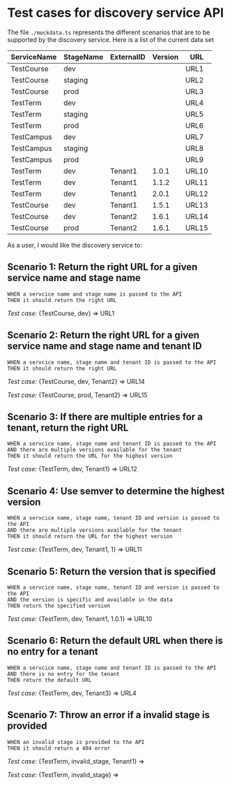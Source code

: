 # Test cases for discovery service API

The file `./mockdata.ts` represents the different scenarios that are to be supported by the discovery service. Here is a list of the current data set

| ServiceName | StageName | ExternalID | Version | URL |
|-------------|-----------|------------|---------|-----|
| TestCourse  | dev       |            |         |URL1 |
| TestCourse  | staging   |            |         |URL2 |
| TestCourse  | prod      |            |         |URL3 |
| TestTerm    | dev       |            |         |URL4 |
| TestTerm    | staging   |            |         |URL5 |
| TestTerm    | prod      |            |         |URL6 |
| TestCampus  | dev       |            |         |URL7 |
| TestCampus  | staging   |            |         |URL8 |
| TestCampus  | prod      |            |         |URL9 |
| TestTerm    | dev       |Tenant1     |1.0.1    |URL10|
| TestTerm    | dev       |Tenant1     |1.1.2    |URL11|
| TestTerm    | dev       |Tenant1     |2.0.1    |URL12|
| TestCourse  | dev       |Tenant1     |1.5.1    |URL13|
| TestCourse  | dev       |Tenant2     |1.6.1    |URL14|
| TestCourse  | prod      |Tenant2     |1.6.1    |URL15|

As a user, I would like the discovery service to:

## Scenario 1: Return the right URL for a given service name and stage name

    WHEN a servcice name and stage name is passed to the API
    THEN it should return the right URL

*Test case:* {TestCourse, dev} => URL1 

## Scenario 2: Return the right URL for a given service name and stage name and tenant ID

    WHEN a servcice name, stage name and tenant ID is passed to the API
    THEN it should return the right URL
    
*Test case:* {TestCourse, dev, Tenant2} => URL14

*Test case:* {TestCourse, prod, Tenant2} => URL15

## Scenario 3: If there are multiple entries for a tenant, return the right URL

    WHEN a servcice name, stage name and tenant ID is passed to the API
    AND there are multiple versions available for the tenant
    THEN it should return the URL for the highest version
    
*Test case:* {TestTerm, dev, Tenant1} => URL12

## Scenario 4: Use semver to determine the highest version

    WHEN a servcice name, stage name, tenant ID and version is passed to the API
    AND there are multiple versions available for the tenant
    THEN it should return the URL for the highest version
    
*Test case:* {TestTerm, dev, Tenant1, 1} => URL11

## Scenario 5: Return the version that is specified

    WHEN a servcice name, stage name, tenant ID and version is passed to the API
    AND the version is specific and available in the data
    THEN return the specified version
    
*Test case:* {TestTerm, dev, Tenant1, 1.0.1} => URL10

## Scenario 6: Return the default URL when there is no entry for a tenant

    WHEN a servcice name, stage name and tenant ID is passed to the API
    AND there is no entry for the tenant
    THEN return the default URL
    
*Test case:* {TestTerm, dev, Tenant3} => URL4

## Scenario 7: Throw an error if a invalid stage is provided

    WHEN an invalid stage is provided to the API
    THEN it should return a 404 error
    
*Test case:* {TestTerm, invalid_stage, Tenant1} => <ERROR>

*Test case:* {TestTerm, invalid_stage} => <ERROR>